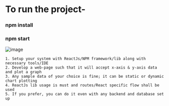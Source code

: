 # To run the project-

### npm install

### npm start

![image](https://snipboard.io/Rs2aD7.jpg)

```
1. Setup your system with ReactJs/NPM framework/lib along with necessary tools/IDE
2. Develop a web-page such that it will accept x-axis & y-axis data and plot a graph
3. Any sample data of your choice is fine; it can be static or dynamic chart plotting
4. ReactJs lib usage is must and routes/React specific flow shall be used
5. If you prefer, you can do it even with any backend and database set up


```
